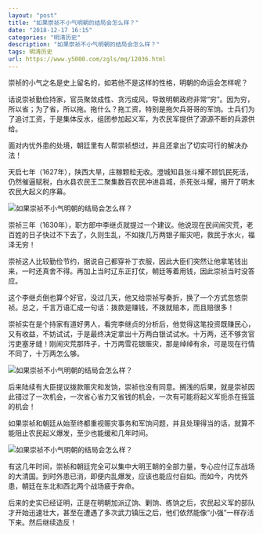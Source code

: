 ```yaml
---
layout: "post"
title: "如果崇祯不小气明朝的结局会怎么样？"
date: "2018-12-17 16:15"
categories: "明清历史"
description: "如果崇祯不小气明朝的结局会怎么样？"
tags: 明清历史
url: https://www.y5000.com/zgls/mq/12036.html
---
```






崇祯的小气之名是史上留名的，如若他不是这样的性格，明朝的命运会怎样呢？

话说崇祯勤俭持家，官员聚敛成性、贪污成风，导致明朝政府非常“穷”。因为穷，所以省；为了省，所以拖。拖什么？拖工资，特别是拖欠兵哥哥的军饷。士兵们为了追讨工资，于是集体反水，组团参加起义军，为农民军提供了源源不断的兵源供给。

面对内忧外患的处境，朝廷里有人帮崇祯想过，并且还拿出了切实可行的解决办法！

天启七年（1627年），陕西大旱，庄稼颗粒无收。澄城知县张斗耀不顾饥民死活，仍然催逼赋税，白水县农民王二聚集数百农民冲进县城，杀死张斗耀，揭开了明末农民大起义的序幕。

![如果崇祯不小气明朝的结局会怎么样？](/uploads/allimg/170203/6-1F20313264E92.JPG)

崇祯三年（1630年），职方郎中李继贞就提过一个建议。他说现在民间闹灾荒，老百姓的日子快过不下去了，久则生乱，不如拨几万两银子赈灾吧，救民于水火，福泽无穷！

崇祯这人比较勤俭节约，据说自己都穿补丁衣服，因此大臣们突然让他拿笔钱出来，一时还真舍不得。再加上当时辽东正打仗，朝廷等着用钱，因此崇祯当时没答应。

这个李继贞倒也算个好官，没过几天，他又给崇祯写奏折，换了一个方式忽悠崇祯。总之，千言万语汇成一句话：拨款是赚钱，不拨就赔本，而且赔很多！

崇祯实在是个持家有道好男人，看完李继贞的分析后，他觉得这笔投资既赚民心，又有收益，不妨试试，于是最终决定拿出十万两白银试试水。十万两，还不够贪官污吏塞牙缝！刚闹灾荒那阵子，十万两雪花银赈灾，那是绰绰有余，可是现在行情不同了，十万两怎么够。

![如果崇祯不小气明朝的结局会怎么样？](/uploads/allimg/170203/6-1F203132J03I.JPG)

后来陆续有大臣提议拨款赈灾和发饷，崇祯也没有同意。搁浅的后果，就是崇祯因此错过了一次机会，一次省心省力又省钱的机会，一次有可能将起义军扼杀在摇篮的机会！

如果崇祯和朝廷从始至终都重视赈灾事务和军饷问题，并且处理得当的话，就算不能阻止农民起义爆发，至少也能缓和几年时间。

![如果崇祯不小气明朝的结局会怎么样？](/uploads/allimg/170203/6-1F203132S2M5.JPG)

有这几年时间，崇祯和朝廷完全可以集中大明王朝的全部力量，专心应付辽东战场的大清国。到时外患已消，即便内乱爆发，应该也能应付自如。而如今，内忧外患，朝廷在东北和西北两个战场疲于奔命。

后来的史实已经证明，正是在明朝加派辽饷、剿饷、练饷之后，农民起义军的部队才开始迅速壮大，甚至在遭遇了多次武力镇压之后，他们依然能像“小强”一样存活下来。然后继续造反！
